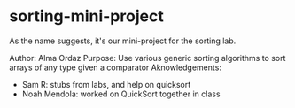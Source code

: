 # sorting-mini-project
As the name suggests, it's our mini-project for the sorting lab.

Author: Alma Ordaz
Purpose: Use various generic sorting algorithms to sort arrays of any type given a comparator
Aknowledgements: 
- Sam R: stubs from labs, and help on quicksort
- Noah Mendola: worked on QuickSort together in class
